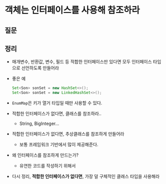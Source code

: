 # 객체는 인터페이스를 사용해 참조하라



## 질문



## 정리

- 매개변수, 반환값, 변수, 필드 등 적합한 인터페이스만 있다면 모두 인터페이스 타입으로 선언하도록 만들어라

- 좋은 예

  ```java
  Set<Son> sonSet = new HashSet<>();
  Set<Son> sonSet = new LinkedHashSet<>();
  ```

- `EnumMap`은 키가 열거 타입일 때만 사용할 수 있다.

- 적합한 인터페이스가 없다면, 클래스를 참조하라..

  - String, BigInteger...

- 적합한 인터페이스가 없다면, 추상클래스를 참조하게 만들어라
  - 보통 프레임워크 기반에서 많이 제공해준다.
- 왜 인터페이스를 참조하게 만드는가?
  - 유연한 코드를 작성하기 위해서

- 다시 정리, **적합한 인터페이스가 없다면**, 가장 덜 구체적인 클래스 타입을 사용해라






